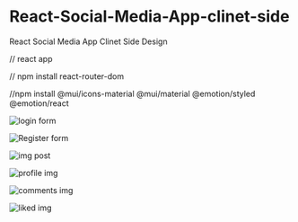# React-Social-Media-App-clinet-side
React Social Media App Clinet Side Design

// react app

// npm install react-router-dom

//npm install @mui/icons-material @mui/material @emotion/styled @emotion/react


![login form](https://user-images.githubusercontent.com/73035495/235345640-0fbc1793-e45e-4081-bbd9-0f5bebfade1d.png)

![Register form](https://user-images.githubusercontent.com/73035495/235345644-240cb517-e90e-4d1d-8536-21a9f1f33905.png)

![img post](https://user-images.githubusercontent.com/73035495/236562039-ff112c93-84aa-4538-b2d7-d244b700cd0e.png)

![profile img](https://user-images.githubusercontent.com/73035495/236674183-94dfdae2-6297-4fc6-a585-e778a5a64f43.png)

![comments img](https://user-images.githubusercontent.com/73035495/236674190-446b270b-4e27-4aac-b755-594ed3b23521.png)

![liked img](https://user-images.githubusercontent.com/73035495/236674195-a368d8ba-c287-4cae-b329-9d38e84f073b.png)


